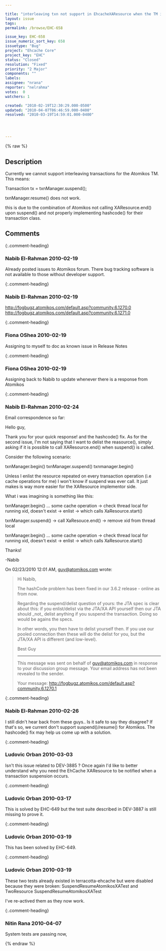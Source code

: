 ```yaml
---

title: "interleaving txn not support in EhcacheXAResource when the TM is Atomikos"
layout: issue
tags: 
permalink: /browse/EHC-658

issue_key: EHC-658
issue_numeric_sort_key: 658
issuetype: "Bug"
project: "Ehcache Core"
project_key: "EHC"
status: "Closed"
resolution: "Fixed"
priority: "2 Major"
components: ""
labels: 
assignee: "nrana"
reporter: "nelrahma"
votes:  0
watchers: 1

created: "2010-02-19T12:30:29.000-0500"
updated: "2010-04-07T06:46:59.000-0400"
resolved: "2010-03-19T14:59:01.000-0400"




---
```


{% raw %}

## Description

<div markdown="1" class="description">

Currently we cannot support interleaving transactions for the Atomikos TM.
This means:

Transaction tx = txnManager.suspend();

txnManager.resume() does not work.

this is due to the combination of Atomikos not calling XAResource.end() upon suspend() and not properly implementing hashcode() for their transaction class.



</div>

## Comments


{:.comment-heading}
### **Nabib El-Rahman** <span class="date">2010-02-19</span>

<div markdown="1" class="comment">

Already posted issues to Atomikos forum. There bug tracking software is not available to those without developer support.

</div>


{:.comment-heading}
### **Nabib El-Rahman** <span class="date">2010-02-19</span>

<div markdown="1" class="comment">

http://fogbugz.atomikos.com/default.asp?community.6.1270.0
http://fogbugz.atomikos.com/default.asp?community.6.1271.0

</div>


{:.comment-heading}
### **Fiona OShea** <span class="date">2010-02-19</span>

<div markdown="1" class="comment">

Assigning to myself to doc as known issue in Release Notes

</div>


{:.comment-heading}
### **Fiona OShea** <span class="date">2010-02-19</span>

<div markdown="1" class="comment">

Assigning back to Nabib to update whenever there is a response from Atomikos

</div>


{:.comment-heading}
### **Nabib El-Rahman** <span class="date">2010-02-24</span>

<div markdown="1" class="comment">

Email correspondence so far:

Hello guy,

Thank you for your quick response! and the hashcode() fix.
As for the second issue, I'm not saying that I want to delist the reasource(), simply asking if it is possible to call
XAResource.end() when suspend() is called.

Consider the following scenario:

txnManager.begin()
txnManager.suspend()
txnmanager.begin()

Unless I enlist the resource repeated on every transaction operation (i.e cache operations for me) I won't know if
suspend was ever call. It just makes is way more easier for the XAResource implementor side.

What i was imagining is something like this:

txnManager.begin()
   ... some cache operation
          -> check thread local for running xid, doesn't exist
                       -> enlist -> which calls XaResource.start()

txnManager.suspend()
         -> call XaResouce.end()
                       -> remove xid from thread local

txnManager.begin()
   ... some cache operation
         -> check thread local for running xid, doesn't exist
                       -> enlist -> which calls XaResource.start()

Thanks!

-Nabib



On 02/23/2010 12:01 AM, guy@atomikos.com wrote:
> Hi Nabib,
>
> The hashCode problem has been fixed in our 3.6.2 release - online as from now.
>
> Regarding the suspend/delist question of yours: the JTA spec is clear about this: if you enlist/delist via the JTA/XA API yourself then our JTA should \_not\_ delist anything if you suspend the transaction. Doing so would be agains the specs.
>
> In other words, you then have to delist yourself then. If you use our pooled connection then these will do the delist for you, but the JTA/XA API is different (and low-level).
>
> Best
> Guy
>
>
> ---------------------------------------------------------
> This message was sent on behalf of guy@atomikos.com in response to your
> discussion group message. Your email address has not been
> revealed to the sender.
>
> Your message: http://fogbugz.atomikos.com/default.asp?community.6.1270.1
>
>


</div>


{:.comment-heading}
### **Nabib El-Rahman** <span class="date">2010-02-26</span>

<div markdown="1" class="comment">

I still didn't hear back from these guys.. Is it safe to say they disagree? If that's so, we current don't support suspend()/resume() for Atomikos. The hashcode() fix may help us come up with a solution.

</div>


{:.comment-heading}
### **Ludovic Orban** <span class="date">2010-03-03</span>

<div markdown="1" class="comment">

Isn't this issue related to DEV-3885 ? Once again I'd like to better understand why you need the EhCache XAResource to be notified when a transaction suspension occurs.

</div>


{:.comment-heading}
### **Ludovic Orban** <span class="date">2010-03-17</span>

<div markdown="1" class="comment">

This is solved by EHC-649 but the test suite described in DEV-3887 is still missing to prove it.

</div>


{:.comment-heading}
### **Ludovic Orban** <span class="date">2010-03-19</span>

<div markdown="1" class="comment">

This has been solved by EHC-649.

</div>


{:.comment-heading}
### **Ludovic Orban** <span class="date">2010-03-19</span>

<div markdown="1" class="comment">

These two tests already existed in terracotta-ehcache but were disabled because they were broken: SuspendResumeAtomikosXATest and TwoResource SuspendResumeAtomikosXATest

I've re-actived them as they now work.

</div>


{:.comment-heading}
### **Nitin Rana** <span class="date">2010-04-07</span>

<div markdown="1" class="comment">

System tests are passing now,

</div>



{% endraw %}

